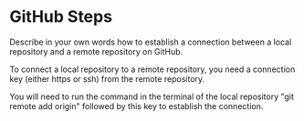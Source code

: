 # GitHub Steps

Describe in your own words how to establish a connection between a local repository and a remote repository on GitHub.

To connect a local repository to a remote repository, you need a connection key (either https or ssh) from the remote repository. 

You will need to run the command in the terminal of the local repository "git remote add origin" followed by this key to establish the connection.